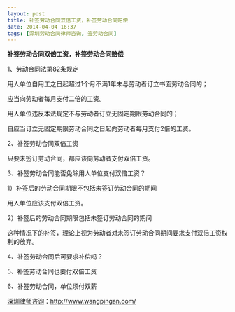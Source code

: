 ```yaml
---
layout: post
title: 补签劳动合同双倍工资，补签劳动合同赔偿
date: 2014-04-04 16:37
tags: [深圳劳动合同律师咨询, 签劳动合同]
---
```

<strong>补签劳动合同双倍工资，补签劳动合同赔偿</strong>

1、劳动合同法第82条规定

用人单位自用工之日起超过1个月不满1年未与劳动者订立书面劳动合同的；

应当向劳动者每月支付二倍的工资。

用人单位违反本法规定不与劳动者订立无固定期限劳动合同的；

自应当订立无固定期限劳动合同之日起向劳动者每月支付2倍的工资。

2、补签劳动合同双倍工资

只要未签订劳动合同，都应该向劳动者支付双倍工资。

3、补签劳动合同能否免除用人单位支付双倍工资？

1）补签后的劳动合同期限不包括未签订劳动合同的期间

用人单位应该支付双倍工资。

2）补签后的劳动合同期限包括未签订劳动合同的期间

这种情况下的补签，理论上视为劳动者对未签订劳动合同期间要求支付双倍工资权利的放弃。

4、补签劳动合同后可要求补偿吗？

5、补签劳动合同也要付双倍工资

6、补签劳动合同，单位须付双薪

<a href="http://www.wangpingan.com/">深圳律师咨询</a>：<a href="http://www.wangpingan.com/">http://www.wangpingan.com/</a>

